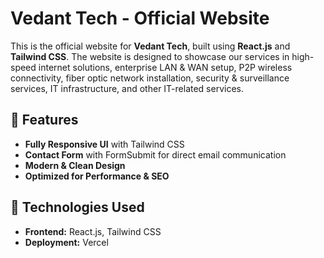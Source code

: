 # Vedant Tech - Official Website

This is the official website for **Vedant Tech**, built using **React.js** and **Tailwind CSS**. The website is designed to showcase our services in high-speed internet solutions, enterprise LAN & WAN setup, P2P wireless connectivity, fiber optic network installation, security & surveillance services, IT infrastructure, and other IT-related services.

## 🚀 Features

- **Fully Responsive UI** with Tailwind CSS  
- **Contact Form** with FormSubmit for direct email communication  
- **Modern & Clean Design**  
- **Optimized for Performance & SEO**  

## 🔧 Technologies Used

- **Frontend:** React.js, Tailwind CSS  
- **Deployment:** Vercel  

